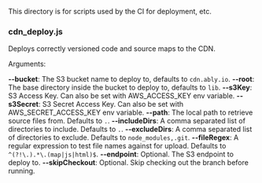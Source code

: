This directory is for scripts used by the CI for deployment, etc.

### cdn_deploy.js

Deploys correctly versioned code and source maps to the CDN.

Arguments:

**--bucket**: The S3 bucket name to deploy to, defaults to `cdn.ably.io`.
**--root**: The base directory inside the bucket to deploy to, defaults to `lib`.
**--s3Key**: S3 Access Key. Can also be set with AWS_ACCESS_KEY env variable.
**--s3Secret**: S3 Secret Access Key. Can also be set with AWS_SECRET_ACCESS_KEY env variable.
**--path**: The local path to retrieve source files from. Defaults to `.`.
**--includeDirs**: A comma separated list of directories to include. Defaults to `.`.
**--excludeDirs**: A comma separated list of directories to exclude. Defaults to `node_modules,.git`.
**--fileRegex**: A regular expression to test file names against for upload. Defaults to `^(?!\.).*\.(map|js|html)$`.
**--endpoint**: Optional. The S3 endpoint to deploy to.
**--skipCheckout**: Optional. Skip checking out the branch before running.


